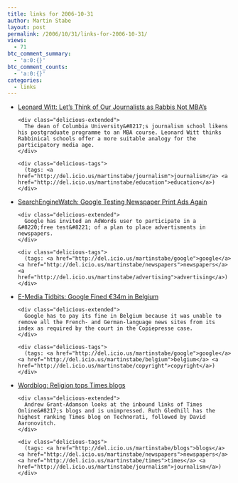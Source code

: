```yaml
---
title: links for 2006-10-31
author: Martin Stabe
layout: post
permalink: /2006/10/31/links-for-2006-10-31/
views:
  - 71
btc_comment_summary:
  - 'a:0:{}'
btc_comment_counts:
  - 'a:0:{}'
categories:
  - links
---
```

<ul class="delicious">
  <li>
    <div class="delicious-link">
      <a href="http://pjnet.org/weblogs/pjnettoday/archives/001350.html">Leonard Witt: Let&#8217;s Think of Our Journalists as Rabbis Not MBA&#8217;s</a>
    </div>
    
    <div class="delicious-extended">
      The dean of Columbia University&#8217;s journalism school likens his postgraduate programme to an MBA course. Leonard Witt thinks Rabbinical schools offer a more suitable analogy for the participatory media age.
    </div>
    
    <div class="delicious-tags">
      (tags: <a href="http://del.icio.us/martinstabe/journalism">journalism</a> <a href="http://del.icio.us/martinstabe/education">education</a>)
    </div>
  </li>
  
  <li>
    <div class="delicious-link">
      <a href="http://blog.searchenginewatch.com/blog/061030-085144">SearchEngineWatch: Google Testing Newspaper Print Ads Again</a>
    </div>
    
    <div class="delicious-extended">
      Google has invited an AdWords user to participate in a &#8220;free test&#8221; of a plan to place advertisments in newspapers.
    </div>
    
    <div class="delicious-tags">
      (tags: <a href="http://del.icio.us/martinstabe/google">google</a> <a href="http://del.icio.us/martinstabe/newspapers">newspapers</a> <a href="http://del.icio.us/martinstabe/advertising">advertising</a>)
    </div>
  </li>
  
  <li>
    <div class="delicious-link">
      <a href="http://www.poynter.org/column.asp?id=31&#038;aid=113087">E-Media Tidbits: Google Fined &euro;34m in Belgium</a>
    </div>
    
    <div class="delicious-extended">
      Google has to pay its fine in Belgium because it was unable to remove all the French- and German-language news sites from its index as required by the court in the Copiepresse case.
    </div>
    
    <div class="delicious-tags">
      (tags: <a href="http://del.icio.us/martinstabe/google">google</a> <a href="http://del.icio.us/martinstabe/belgium">belgium</a> <a href="http://del.icio.us/martinstabe/copyright">copyright</a>)
    </div>
  </li>
  
  <li>
    <div class="delicious-link">
      <a href="http://www.wordblog.co.uk/2006/10/30/religion-tops-times-blogs/">Wordblog: Religion tops Times blogs</a>
    </div>
    
    <div class="delicious-extended">
      Andrew Grant-Adamson looks at the inbound links of Times Online&#8217;s blogs and is unimpressed. Ruth Gledhill has the highest ranking Times blog on Technorati, followed by David Aaronovitch.
    </div>
    
    <div class="delicious-tags">
      (tags: <a href="http://del.icio.us/martinstabe/blogs">blogs</a> <a href="http://del.icio.us/martinstabe/newspapers">newspapers</a> <a href="http://del.icio.us/martinstabe/times">times</a> <a href="http://del.icio.us/martinstabe/journalism">journalism</a>)
    </div>
  </li>
</ul>